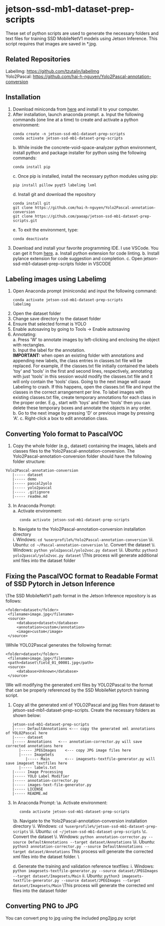 # jetson-ssd-mb1-dataset-prep-scripts
These set of python scripts are used to generate the necessary folders and text files for training SSD MobileNetV1 models using Jetson Inference. This script requires that images are saved in *.jpg.

## Related Repositories
LabelImg: https://github.com/tzutalin/labelImg \
Yolo2Pascal: https://github.com/hai-h-nguyen/Yolo2Pascal-annotation-conversion

## Installation
1. Download miniconda from [here](https://docs.conda.io/en/latest/miniconda.html) and install it to your computer.
2. After installation, launch anaconda prompt.
   a. Input the following commands (one line at a time) to create and activate a python environment:
      ```
      conda create -n jetson-ssd-mb1-dataset-prep-scripts
      conda activate jetson-ssd-mb1-dataset-prep-scripts
      ```
   b. While inside the concrete-void-space-analyzer python environment, install python and package installer for python using the following commands:
      ```
      conda install pip
      ```
   c. Once pip is installed, install the necessary python modules using pip:
      ```
      pip install pillow pyqt5 labelimg lxml
      ```
   d. Install git and download the repository
      ```
      conda install git
      git clone https://github.com/hai-h-nguyen/Yolo2Pascal-annotation-conversion
      git clone https://github.com/paoap/jetson-ssd-mb1-dataset-prep-scripts.git
      ```
   e. To exit the environment, type:
      ```
      conda deactivate
      ```      
4. Download and install your favorite programming IDE. I use VSCode. You can get it from [here](https://code.visualstudio.com/).
   a. Install python extension for code linting.
   b. Install pylance extension for code suggestion and completion.
   c. Open jetson-ssd-mb1-dataset-prep-scripts folder in VSCODE

## Labeling images using Labelimg
1. Open Anaconda prompt (miniconda) and input the following command:
   ```
   conda activate jetson-ssd-mb1-dataset-prep-scripts
   labelimg
   ```
2. Open the dataset folder
3. Change save directory to the dataset folder
4. Ensure that selected format is YOLO
5. Enable autosaving by going to Tools -> Enable autosaving
6. Annotating: \
   a. Press 'W' to annotate images by left-clicking and enclosing the object with rectangles. \
   b. Input the label for the annotation. \
   **IMPORTANT:** when open an existing folder with annotations and appending new labels, the class entries in classes.txt file will be replaced. For example, if the classes.txt file initially contained the labels 'toy' and 'tools' in the first and second lines, respectively, annotating with just 'tools' in this session would modify the classes.txt file and it will only contain the 'tools' class. Going to the next image will cause Labelimg to crash. If this happens, open the classes.txt file and input the classes in the correct arrangement per line. To label images with existing classes.txt file, create temporary annotations for each class in the proper order. E.g., start with 'toys' and then 'tools' then you can delete these temporary boxes and annotate the objects in any order. \
   b. Go to the next image by pressing 'D' or previous image by pressing 'A'.
   c. Right-click a box to edit annotation class.

## Converting Yolo format to PascalVOC
1. Copy the whole folder (e.g., dataset) containing the images, labels and classes files to the Yolo2Pascal-annotation-conversion. The Yolo2Pascal-annotation-conversion folder should have the following folder structure:
```
Yolo2Pascal-annotation-conversion
   |----- dataset
   |----- demo
   |----- pascal2yolo
   |----- yolo2pascal
   |----- .gitignore
   |----- readme.md
```   
3. In Anaconda Prompt: \
   a. Activate environment:
      ```
         conda activate jetson-ssd-mb1-dataset-prep-scripts
      ```
   b. Navigate to the Yolo2Pascal-annotation-conversion installation directory \
      i. Windows:
         ```
         cd %userprofile%/Yolo2Pascal-annotation-conversion
         ```
      \ii. Ubuntu:
         ```
         cd ~/Pascal-annotation-conversion
         ```
   \c. Convert the dataset
      \i. Windows:
         ```
         python yolo2pascal/yolo2voc.py dataset
         ```
      \ii. Ubuntu:
         ```
         python3 yolo2pascal/yolo2voc.py dataset
         ```
      \This process will generate additional xml files into the dataset folder

## Fixing the PascalVOC format to Readable Format of SSD Pytorch in Jetson Inference

   \The SSD MobileNetV1 path format in the Jetson Inference repository is as follows:
   ```
   <folder>dataset</folder>
	<filename>image.jpg</filename>
	<source>
		<database>dataset</database>
		<annotation>custom</annotation>
		<image>custom</image>
	</source>
   ```
   \While YOLO2Pascal generates the following format:
   ```
   <folder>dataset</folder>
	<filename>image.jpg</filename>
	<path>dataset\field_01_00001.jpg</path>
	<source>
		<database>Unknown</database>
	</source>
   ```
   \We will modifying the generated xml files by YOLO2Pascal to the format that can be properly referenced by the SSD MobileNet pytorch training script.

1. Copy all the generated xml of YOLO2Pascal and jpg files from dataset to jetson-ssd-mb1-dataset-prep-scripts. Create the necessary folders as shown below:
```
   jetson-ssd-mb1-dataset-prep-scripts
   |----- DefaultAnnotations <--- copy the generated xml annotations of YOLO2Pascal here
   |----- dataset
   |----- Annotations   <--- annotation-corrector.py will save corrected annotations here
      |----- JPEGImages    <--- copy JPG image files here
      |----- ImageSets
         |----- Main       <--- imagesets-textfile-generator.py will save imageset textfiles here
      |----- labels.txt
   |----- Image Processing
   |----- YOLO Label Modifier
   |----- annotation-corrector.py
   |----- images-text-file-generator.py
   |----- LICENSE
   |----- README.md
```   
3. In Anaconda Prompt:
   \a. Activate environment:
      ```
         conda activate jetson-ssd-mb1-dataset-prep-scripts
      ```
   \b. Navigate to the Yolo2Pascal-annotation-conversion installation directory
      \i. Windows:
         ```
         cd %userprofile%/jetson-ssd-mb1-dataset-prep-scripts
         ```
      \ii. Ubuntu:
         ```
         cd ~/jetson-ssd-mb1-dataset-prep-scripts
         ```
   \c. Convert the dataset
      \i. Windows:
         ```
         python annotation-corrector.py --source DefaultAnnotations --target dataset/Annotations
         ```
      \ii. Ubuntu:
         ```
         python3 annotation-corrector.py --source DefaultAnnotations --target dataset/Annotations
         ```
      This process will generate the corrected xml files into the dataset folder. \
   
   d. Generate the training and validation reference textfiles:
      i. Windows:
         ```
         python imagesets-textfile-generator.py --source dataset/JPEGImages --target dataset/Imagesets/Main
         ```
      ii. Ubuntu:
         ```
         python3 imagesets-textfile-generator.py --source dataset/JPEGImages --target dataset/Imagesets/Main
         ```
      \This process will generate the corrected xml files into the dataset folder

## Converting PNG to JPG
You can convert png to jpg using the included png2jpg.py script



